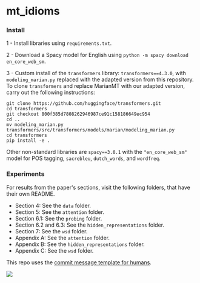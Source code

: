 # mt_idioms

### Install

1 - Install libraries using `requirements.txt`.

2 - Download a Spacy model for English using `python -m spacy download en_core_web_sm`.

3 - Custom install of the `transformers` library:
`transformers==4.3.0`, with `modeling_marian.py` replaced with the adapted version from this repository.
To clone `transformers` and replace MarianMT with our adapted version, carry out the following instructions:
```
git clone https://github.com/huggingface/transformers.git
cd transformers
git checkout 800f385d7808262946987ce91c158186649ec954
cd ..
mv modeling_marian.py transformers/src/transformers/models/marian/modeling_marian.py
cd transformers
pip install -e .
```

Other non-standard libraries are `spacy==3.0.1` with the `"en_core_web_sm"` model for POS tagging,
`sacrebleu`, `dutch_words`, and `wordfreq`.

### Experiments
For results from the paper's sections, visit the following folders, that have their own README.
- Section 4: See the `data` folder.
- Section 5: See the `attention` folder.
- Section 6.1: See the `probing` folder.
- Section 6.2 and 6.3: See the `hidden_representations` folder.
- Section 7: See the `wsd` folder.
- Appendix A: See the `attention` folder.
- Appendix B: See the `hidden_representations` folder.
- Appendix C: See the `wsd` folder.

This repo uses the [commit message template for humans](https://github.com/Kaleidophon/commit-template-for-humans).

<image src="attention_flow.png" />
